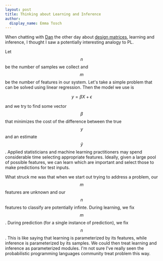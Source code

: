 ```yaml
---
layout: post
title: Thinking about Learning and Inference
author:
  display_name: Emma Tosch
---
```


When chatting with [Dan](http://cs.umass.edu/~dbarowy) the other day about [design matrices](https://en.wikipedia.org/wiki/Design_matrix), learning and inference, I thought I saw a potentially interesting analogy to PL.

<!--summary-->

Let $$n$$ be the number of samples we collect and $$m$$ be the number of features in our system. Let's take a simple problem that can be solved using linear regression. Then the model we use is

$$ y = \beta X + \epsilon$$

and we try to find some vector $$\beta$$ that minimizes the cost of the difference between the true $$y$$ and an estimate $$\hat{y}$$. Applied statisticians and machine learning practitioners may spend considerable time selecting appropriate features. Ideally, given a large pool of possible features, we can learn which are important and select those to make predictions for test inputs.

What struck me was that when we start out trying to address a problem, our $$m$$ features are unknown and our $$n$$ features to classify are potentially infinte. During learning, we fix $$m$$. During prediction (for a single instance of prediction), we fix $$n$$. This is like saying that learning is parameterized by its features, while inference is parameterized by its samples. We could then treat learning and inference as parameterized modules. I'm not sure I've really seen the probabilistic programming languages community treat problem this way.
